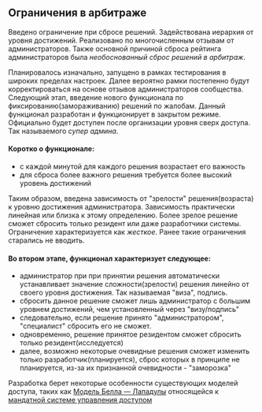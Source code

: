 ## Ограничения в арбитраже

Введено ограничение при сбросе решений. Задействована иерархия от уровня достижений. Реализовано по многочисленным отзывам от администраторов. Также основной причиной сброса рейтинга администраторов была _необоснованный сброс решений в арбитраж_.

Планировалось изначально, запущено в рамках тестирования в широких пределах настроек. Далее вероятно рамки постепенно будут корректироваться на основе отзывов администраторов сообщества. Следующий этап, введение нового функционала по фиксированию(замораживанию) решений по жалобам. Данный функционал разработан и функционирует в закрытом режиме. Официально будет доступен после организации уровня сверх доступа. Так называемого _супер админа_.

#### Коротко о функционале:
- с каждой минутой для каждого решения возрастает его важность
- для сброса более важного решения требуется более высокий уровень достижений

Таким образом, введена зависимость от "зрелости" решения(возраста) к уровню достижения администратора. Зависимость практически линейная или близка к этому определению. Более зрелое решение сможет сбросить только резидент или даже разработчики системы. Ограничение характеризуется как _жесткое_. Ранее такие ограничения старались не вводить.

#### Во втором этапе, функционал характеризует следующее:
- администратор при при принятии решения автоматически устанавливает значение сложности(зрелости) решения линейно от своего уровня достижения. Так называемая "виза", подпись.
- сбросить данное решение сможет лишь администратор с большим уровнем достижений, чем установленный через "визу/подпись"
- следовательно, если решение принято "администратором", "специалист" сбросить его не сможет.
- одновременно, решение принятое резидентом сможет сбросить только резидент(исследуется)
- далее, возможно некоторые очевидные решения сможет изменить только разработчик(планируется), сброс которых в принципе не планируется, из-за их признанной очевидности - "заморозка"

Разработка берет некоторые особенности существующих моделей доступа, таких как [Модель Белла — Лападулы](https://ru.wikipedia.org/wiki/%D0%9C%D0%BE%D0%B4%D0%B5%D0%BB%D1%8C_%D0%91%D0%B5%D0%BB%D0%BB%D0%B0_%E2%80%94_%D0%9B%D0%B0%D0%BF%D0%B0%D0%B4%D1%83%D0%BB%D1%8B) относящейся к [мандатной системе управления доступом](https://ru.wikipedia.org/wiki/%D0%9C%D0%B0%D0%BD%D0%B4%D0%B0%D1%82%D0%BD%D0%BE%D0%B5_%D1%83%D0%BF%D1%80%D0%B0%D0%B2%D0%BB%D0%B5%D0%BD%D0%B8%D0%B5_%D0%B4%D0%BE%D1%81%D1%82%D1%83%D0%BF%D0%BE%D0%BC)
